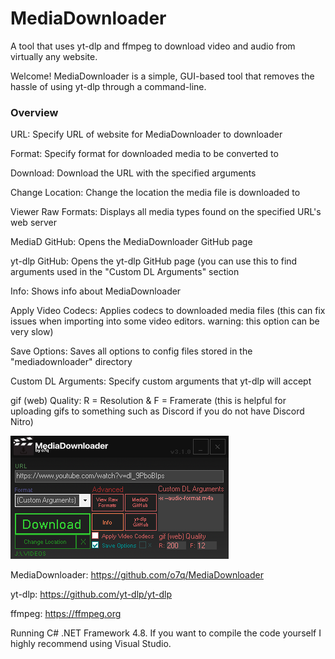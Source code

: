 # MediaDownloader
A tool that uses yt-dlp and ffmpeg to download video and audio from virtually any website.

Welcome! MediaDownloader is a simple, GUI-based tool that removes the hassle of using yt-dlp through a command-line.


### Overview
URL: Specify URL of website for MediaDownloader to downloader

Format: Specify format for downloaded media to be converted to

Download: Download the URL with the specified arguments

Change Location: Change the location the media file is downloaded to

Viewer Raw Formats: Displays all media types found on the specified URL's web server

MediaD GitHub: Opens the MediaDownloader GitHub page

yt-dlp GitHub: Opens the yt-dlp GitHub page (you can use this to find arguments used in the "Custom DL Arguments" section

Info: Shows info about MediaDownloader

Apply Video Codecs: Applies codecs to downloaded media files (this can fix issues when importing into some video editors. warning: this option can be very slow)

Save Options: Saves all options to config files stored in the "mediadownloader" directory

Custom DL Arguments: Specify custom arguments that yt-dlp will accept

gif (web) Quality: R = Resolution & F = Framerate (this is helpful for uploading gifs to something such as Discord if you do not have Discord Nitro)

<img src="images/v310/v310.png"/>


MediaDownloader: https://github.com/o7q/MediaDownloader

yt-dlp: https://github.com/yt-dlp/yt-dlp

ffmpeg: https://ffmpeg.org


Running C# .NET Framework 4.8.
If you want to compile the code yourself I highly recommend using Visual Studio.
